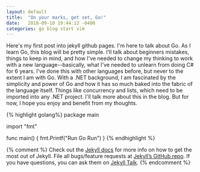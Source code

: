 ```yaml
---
layout: default 
title:  "On your marks, get set, Go!"
date:   2018-09-10 19:44:12 -0400
categories: go blog start vim
---
```

Here's my first post into jekyll github pages. I'm here to talk about Go. As I learn Go, this blog will be pretty simple. I'll talk about beginners mistakes, things to keep in mind, and how I've needed to change my thinking to work with a new language--basically, what I've needed to unlearn from doing C# for 6 years. I've done this with other languages before, but never to the extent I am with Go. With a .NET background, I am fascinated by the simplicity and power of Go and how it has so much baked into the fabric of the language itself. Things like concurrency and lists, which need to be imported into any .NET project. I'll talk more about this in the blog. But for now, I hope you enjoy and benefit from my thoughts.

{% highlight golang%}
package main

import "fmt"

func main() {
    fmt.Printf("Run Go Run")
}
{% endhighlight %}

{% comment %}
Check out the [Jekyll docs][jekyll-docs] for more info on how to get the most out of Jekyll. File all bugs/feature requests at [Jekyll’s GitHub repo][jekyll-gh]. If you have questions, you can ask them on [Jekyll Talk][jekyll-talk].
{% endcomment %}

[stackoverflow]: https://stackoverflow.com/users/1798775/jranderson
[jekyll-docs]: https://jekyllrb.com/docs/home
[jekyll-gh]:   https://github.com/jekyll/jekyll
[jekyll-talk]: https://talk.jekyllrb.com/
